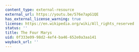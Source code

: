 ```yaml
---
content_type: external-resource
external_url: https://youtu.be/576e7apG1QE
has_external_license_warning: true
license: https://en.wikipedia.org/wiki/All_rights_reserved
status: ''
title: The Four Marys
uid: 0f333e09-98d2-4ef4-ba46-652e0a3aa141
wayback_url: ''
---
```

